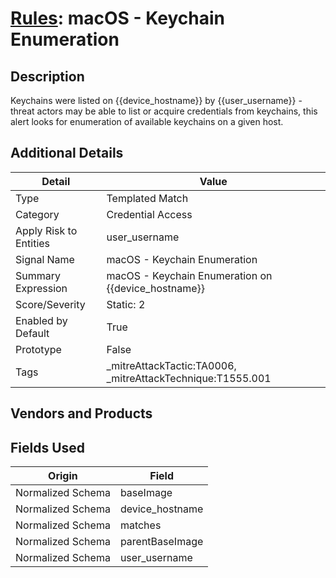 # [Rules](README.md): macOS - Keychain Enumeration

## Description
Keychains were listed on {{device_hostname}} by {{user_username}} - threat actors may be able to list or acquire credentials from keychains, this alert looks for enumeration of available keychains on a given host.

## Additional Details
|Detail|Value|
|----|----|
|Type|Templated Match|
|Category|Credential Access|
|Apply Risk to Entities|user_username|
|Signal Name|macOS - Keychain Enumeration|
|Summary Expression|macOS - Keychain Enumeration on {{device_hostname}}|
|Score/Severity|Static: 2|
|Enabled by Default|True|
|Prototype|False|
|Tags|_mitreAttackTactic:TA0006, _mitreAttackTechnique:T1555.001|
## Vendors and Products


## Fields Used

|Origin|Field|
|----|----|
|Normalized Schema|baseImage|
|Normalized Schema|device_hostname|
|Normalized Schema|matches|
|Normalized Schema|parentBaseImage|
|Normalized Schema|user_username|


